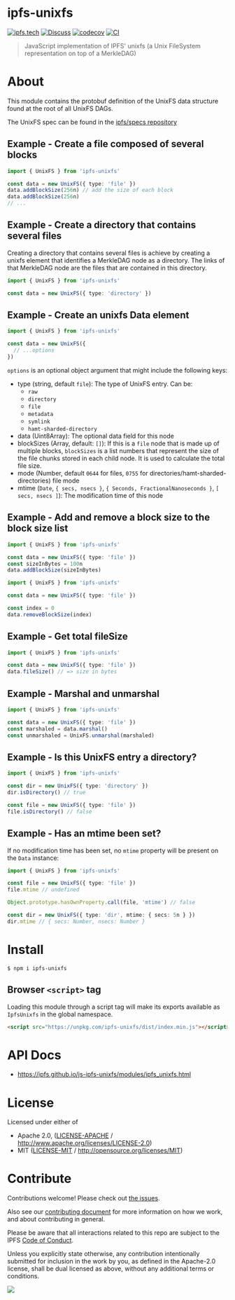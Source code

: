 # ipfs-unixfs

[![ipfs.tech](https://img.shields.io/badge/project-IPFS-blue.svg?style=flat-square)](https://ipfs.tech)
[![Discuss](https://img.shields.io/discourse/https/discuss.ipfs.tech/posts.svg?style=flat-square)](https://discuss.ipfs.tech)
[![codecov](https://img.shields.io/codecov/c/github/ipfs/js-ipfs-unixfs.svg?style=flat-square)](https://codecov.io/gh/ipfs/js-ipfs-unixfs)
[![CI](https://img.shields.io/github/actions/workflow/status/ipfs/js-ipfs-unixfs/js-test-and-release.yml?branch=main\&style=flat-square)](https://github.com/ipfs/js-ipfs-unixfs/actions/workflows/js-test-and-release.yml?query=branch%3Amain)

> JavaScript implementation of IPFS' unixfs (a Unix FileSystem representation on top of a MerkleDAG)

# About

<!--

!IMPORTANT!

Everything in this README between "# About" and "# Install" is automatically
generated and will be overwritten the next time the doc generator is run.

To make changes to this section, please update the @packageDocumentation section
of src/index.js or src/index.ts

To experiment with formatting, please run "npm run docs" from the root of this
repo and examine the changes made.

-->

This module contains the protobuf definition of the UnixFS data structure found at the root of all UnixFS DAGs.

The UnixFS spec can be found in the [ipfs/specs repository](http://github.com/ipfs/specs)

## Example - Create a file composed of several blocks

```TypeScript
import { UnixFS } from 'ipfs-unixfs'

const data = new UnixFS({ type: 'file' })
data.addBlockSize(256n) // add the size of each block
data.addBlockSize(256n)
// ...
```

## Example - Create a directory that contains several files

Creating a directory that contains several files is achieve by creating a unixfs element that identifies a MerkleDAG node as a directory. The links of that MerkleDAG node are the files that are contained in this directory.

```TypeScript
import { UnixFS } from 'ipfs-unixfs'

const data = new UnixFS({ type: 'directory' })
```

## Example - Create an unixfs Data element

```TypeScript
import { UnixFS } from 'ipfs-unixfs'

const data = new UnixFS({
  // ...options
})
```

`options` is an optional object argument that might include the following keys:

- type (string, default `file`): The type of UnixFS entry.  Can be:
  - `raw`
  - `directory`
  - `file`
  - `metadata`
  - `symlink`
  - `hamt-sharded-directory`
- data (Uint8Array): The optional data field for this node
- blockSizes (Array, default: `[]`): If this is a `file` node that is made up of multiple blocks, `blockSizes` is a list numbers that represent the size of the file chunks stored in each child node. It is used to calculate the total file size.
- mode (Number, default `0644` for files, `0755` for directories/hamt-sharded-directories) file mode
- mtime (`Date`, `{ secs, nsecs }`, `{ Seconds, FractionalNanoseconds }`, `[ secs, nsecs ]`): The modification time of this node

## Example - Add and remove a block size to the block size list

```TypeScript
import { UnixFS } from 'ipfs-unixfs'

const data = new UnixFS({ type: 'file' })
const sizeInBytes = 100n
data.addBlockSize(sizeInBytes)
```

```TypeScript
import { UnixFS } from 'ipfs-unixfs'

const data = new UnixFS({ type: 'file' })

const index = 0
data.removeBlockSize(index)
```

## Example - Get total fileSize

```TypeScript
import { UnixFS } from 'ipfs-unixfs'

const data = new UnixFS({ type: 'file' })
data.fileSize() // => size in bytes
```

## Example - Marshal and unmarshal

```TypeScript
import { UnixFS } from 'ipfs-unixfs'

const data = new UnixFS({ type: 'file' })
const marshaled = data.marshal()
const unmarshaled = UnixFS.unmarshal(marshaled)
```

## Example - Is this UnixFS entry a directory?

```TypeScript
import { UnixFS } from 'ipfs-unixfs'

const dir = new UnixFS({ type: 'directory' })
dir.isDirectory() // true

const file = new UnixFS({ type: 'file' })
file.isDirectory() // false
```

## Example - Has an mtime been set?

If no modification time has been set, no `mtime` property will be present on the `Data` instance:

```TypeScript
import { UnixFS } from 'ipfs-unixfs'

const file = new UnixFS({ type: 'file' })
file.mtime // undefined

Object.prototype.hasOwnProperty.call(file, 'mtime') // false

const dir = new UnixFS({ type: 'dir', mtime: { secs: 5n } })
dir.mtime // { secs: Number, nsecs: Number }
```

# Install

```console
$ npm i ipfs-unixfs
```

## Browser `<script>` tag

Loading this module through a script tag will make its exports available as `IpfsUnixfs` in the global namespace.

```html
<script src="https://unpkg.com/ipfs-unixfs/dist/index.min.js"></script>
```

# API Docs

- <https://ipfs.github.io/js-ipfs-unixfs/modules/ipfs_unixfs.html>

# License

Licensed under either of

- Apache 2.0, ([LICENSE-APACHE](https://github.com/ipfs/js-ipfs-unixfs/blob/main/packages/ipfs-unixfs/LICENSE-APACHE) / <http://www.apache.org/licenses/LICENSE-2.0>)
- MIT ([LICENSE-MIT](https://github.com/ipfs/js-ipfs-unixfs/blob/main/packages/ipfs-unixfs/LICENSE-MIT) / <http://opensource.org/licenses/MIT>)

# Contribute

Contributions welcome! Please check out [the issues](https://github.com/ipfs/js-ipfs-unixfs/issues).

Also see our [contributing document](https://github.com/ipfs/community/blob/master/CONTRIBUTING_JS.md) for more information on how we work, and about contributing in general.

Please be aware that all interactions related to this repo are subject to the IPFS [Code of Conduct](https://github.com/ipfs/community/blob/master/code-of-conduct.md).

Unless you explicitly state otherwise, any contribution intentionally submitted for inclusion in the work by you, as defined in the Apache-2.0 license, shall be dual licensed as above, without any additional terms or conditions.

[![](https://cdn.rawgit.com/jbenet/contribute-ipfs-gif/master/img/contribute.gif)](https://github.com/ipfs/community/blob/master/CONTRIBUTING.md)
